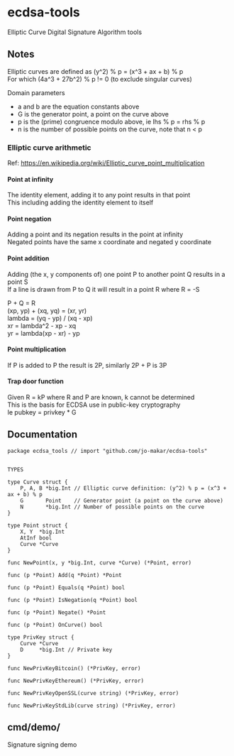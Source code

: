 # ecdsa-tools

Elliptic Curve Digital Signature Algorithm tools

## Notes

Elliptic curves are defined as (y^2) % p = (x^3 + ax + b) % p  
For which (4a^3 + 27b^2) % p != 0 (to exclude singular curves)

Domain parameters
- a and b are the equation constants above
- G is the generator point, a point on the curve above
- p is the (prime) congruence modulo above, ie lhs % p = rhs % p
- n is the number of possible points on the curve, note that n < p

### Elliptic curve arithmetic

Ref: <https://en.wikipedia.org/wiki/Elliptic_curve_point_multiplication>

#### Point at infinity

The identity element, adding it to any point results in that point  
This including adding the identity element to itself

#### Point negation

Adding a point and its negation results in the point at infinity  
Negated points have the same x coordinate and negated y coordinate

#### Point addition

Adding (the x, y components of) one point P to another point Q results in a point S  
If a line is drawn from P to Q it will result in a point R where R = -S

P + Q = R  
(xp, yp) + (xq, yq) = (xr, yr)  
lambda = (yq - yp) / (xq - xp)  
xr = lambda^2 - xp - xq  
yr = lambda(xp - xr) - yp

#### Point multiplication

If P is added to P the result is 2P, similarly 2P + P is 3P

#### Trap door function

Given R = kP where R and P are known, k cannot be determined  
This is the basis for ECDSA use in public-key cryptography  
Ie pubkey = privkey * G

## Documentation

<!-- go doc start -->
```
package ecdsa_tools // import "github.com/jo-makar/ecdsa-tools"


TYPES

type Curve struct {
	P, A, B *big.Int // Elliptic curve definition: (y^2) % p = (x^3 + ax + b) % p
	G       Point    // Generator point (a point on the curve above)
	N       *big.Int // Number of possible points on the curve
}

type Point struct {
	X, Y  *big.Int
	AtInf bool
	Curve *Curve
}

func NewPoint(x, y *big.Int, curve *Curve) (*Point, error)

func (p *Point) Add(q *Point) *Point

func (p *Point) Equals(q *Point) bool

func (p *Point) IsNegation(q *Point) bool

func (p *Point) Negate() *Point

func (p *Point) OnCurve() bool

type PrivKey struct {
	Curve *Curve
	D     *big.Int // Private key
}

func NewPrivKeyBitcoin() (*PrivKey, error)

func NewPrivKeyEthereum() (*PrivKey, error)

func NewPrivKeyOpenSSL(curve string) (*PrivKey, error)

func NewPrivKeyStdLib(curve string) (*PrivKey, error)

```
<!-- go doc end -->

## cmd/demo/

Signature signing demo
